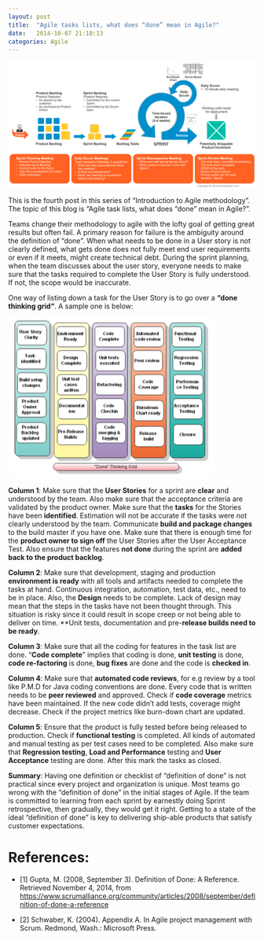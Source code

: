 ```yaml
---
layout: post
title:  "Agile tasks lists, what does “done” mean in Agile?"
date:   2014-10-07 21:10:13
categories: Agile 
---
```

<img src="/images/blog4/scrum-framework2.png" width="620"/>

This is the fourth post in this series of “Introduction to Agile methodology”. The topic of this blog is “Agile task lists, what does “done” mean in Agile?”.

Teams change their methodology to agile with the lofty goal of getting great results but often fail. A primary reason for failure is the ambiguity around the definition of “done”. When what needs to be done in a User story is not clearly defined, what gets done does not fully meet end user requirements or even if it meets, might create technical debt. During the sprint planning, when the team discusses about the user story, everyone needs to make sure that the tasks required to complete the User Story is fully understood. If not, the scope would be inaccurate.

One way of listing down a task for the User Story is to go over a **“done thinking grid“**. A sample one is below:

<img src="/images/blog4/done-thinking-grid.png" width="420"/>


**Column 1**: Make sure that the **User Stories** for a sprint are **clear** and understood by the team. Also make sure that the acceptance criteria are validated by the product owner. Make sure that the **tasks** for the Stories have been **identified**. Estimation will not be accurate if the tasks were not clearly understood by the team. Communicate **build and package changes** to the build master if you have one. Make sure that there is enough time for the **product owner to sign off** the User Stories after the User Acceptance Test. Also ensure that the features **not done** during the sprint are **added back to the product backlog**.

**Column 2**: Make sure that development, staging and production **environment is ready** with all tools and artifacts needed to complete the tasks at hand. Continuous integration, automation, test data, etc., need to be in place. Also, the **Design** needs to be complete. Lack of design may mean that the steps in the tasks have not been thought through. This situation is risky since it could result in scope creep or not being able to deliver on time. **Unit tests, documentation and pre-**release builds need to be ready**.

**Column 3**: Make sure that all the coding for features in the task list are done. “**Code complete**” implies that coding is done, **unit testing** is done, **code re-factoring** is done, **bug fixes** are done and the code is **checked in**.

**Column 4**: Make sure that **automated code reviews**, for e.g review by a tool like P.M.D for Java coding conventions are done. Every code that is written needs to be **peer reviewed** and approved. Check if **code coverage** metrics have been maintained. If the new code didn’t add tests, coverage might decrease. Check if the project metrics like burn-down chart are updated.

**Column 5**: Ensure that the product is fully tested before being released to production. Check if **functional testing** is completed. All kinds of automated and manual testing as per test cases need to be completed. Also make sure that **Regression testing**, **Load and Performance** testing and **User Acceptance** testing are done. After this mark the tasks as closed.

**Summary**: Having one definition or checklist of “definition of done” is not practical since every project and organization is unique. Most teams go wrong with the “definition of done” in the initial stages of Agile. If the team is committed to learning from each sprint by earnestly doing Sprint retrospective, then gradually, they would get it right. Getting to a state of the ideal “definition of done” is key to delivering ship-able products that satisfy customer expectations.

# References:

* [1] Gupta, M. (2008, September 3). Definition of Done: A Reference. Retrieved November 4, 2014, from https://www.scrumalliance.org/community/articles/2008/september/definition-of-done-a-reference

* [2] Schwaber, K. (2004). Appendix A. In Agile project management with Scrum. Redmond, Wash.: Microsoft Press.


